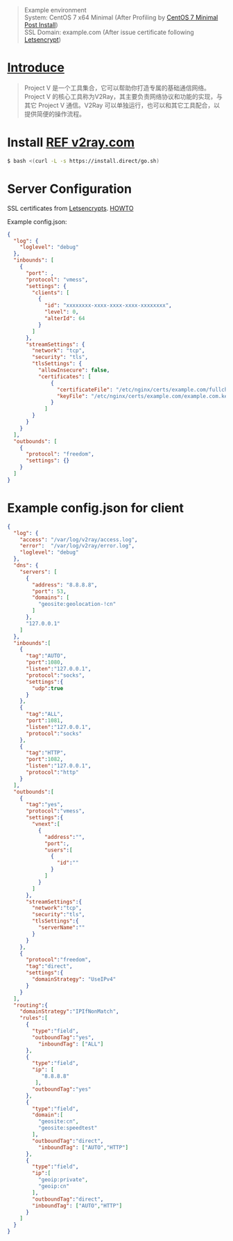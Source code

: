 > Example environment  
System: CentOS 7 x64 Minimal (After Profiling by [CentOS 7 Minimal Post Install](/运维/Linux/CentOS-7-Post-Install.md))   
SSL Domain: example.com (After issue certificate following [Letsencrypt](/运维/Letsencrypts.md))

# [Introduce](https://www.v2ray.com/)

> Project V 是一个工具集合，它可以帮助你打造专属的基础通信网络。Project V 的核心工具称为V2Ray，其主要负责网络协议和功能的实现，与其它 Project V 通信。V2Ray 可以单独运行，也可以和其它工具配合，以提供简便的操作流程。

# Install [REF v2ray.com](https://www.v2ray.com/chapter_00/install.html#linuxscript)
```bash
$ bash <(curl -L -s https://install.direct/go.sh)
```



# Server Configuration  

SSL certificates from [Letsencrypts](https://letsencrypt.org). [HOWTO](/运维/Letsencrypts.md)

Example config.json:

```json
{
  "log": {
    "loglevel": "debug"
  },
  "inbounds": [
    {
      "port": ,
      "protocol": "vmess",
      "settings": {
        "clients": [
          {
            "id": "xxxxxxxx-xxxx-xxxx-xxxx-xxxxxxxx",
            "level": 0,
            "alterId": 64
          }
        ]
      },
      "streamSettings": {
        "network": "tcp",
        "security": "tls",
        "tlsSettings": {
          "allowInsecure": false,
          "certificates": [
              {
                "certificateFile": "/etc/nginx/certs/example.com/fullchain.cer",
                "keyFile": "/etc/nginx/certs/example.com/example.com.key"
              }
            ]
        }
      }   
    }
  ],
  "outbounds": [
    {
      "protocol": "freedom",
      "settings": {}
    }
  ]
}
```

# Example config.json for client

```json
{
  "log": {
    "access": "/var/log/v2ray/access.log",
    "error":  "/var/log/v2ray/error.log",
    "loglevel": "debug"
  },
  "dns": {
    "servers": [
      {
        "address": "8.8.8.8",
        "port": 53,
        "domains": [
          "geosite:geolocation-!cn"
        ]
      },
      "127.0.0.1"
    ]
  },
  "inbounds":[
    {
      "tag":"AUTO",
      "port":1080,
      "listen":"127.0.0.1",
      "protocol":"socks",
      "settings":{
        "udp":true
      }
    },
    {
      "tag":"ALL",
      "port":1081,
      "listen":"127.0.0.1",
      "protocol":"socks"
    },
    {
      "tag":"HTTP",
      "port":1082,
      "listen":"127.0.0.1",
      "protocol":"http"
    }
  ],
  "outbounds":[
    {
      "tag":"yes",
      "protocol":"vmess",
      "settings":{
        "vnext":[
          {
            "address":"",
            "port":,
            "users":[
              {
                "id":""
              }
            ]
          }
        ]
      },
      "streamSettings":{
        "network":"tcp",
        "security":"tls",
        "tlsSettings":{
          "serverName":""
        }
      }
    },
    {
      "protocol":"freedom",
      "tag":"direct",
      "settings":{
        "domainStrategy": "UseIPv4"
      }
    }
  ],
  "routing":{
    "domainStrategy":"IPIfNonMatch",
    "rules":[
      {
        "type":"field",
        "outboundTag":"yes",
	      "inboundTag": ["ALL"]
      },
      {
        "type":"field",
        "ip": [
           "8.8.8.8"
         ],
        "outboundTag":"yes"
      },
      {
        "type":"field",
        "domain":[
          "geosite:cn",
          "geosite:speedtest"
        ],
        "outboundTag":"direct",
	      "inboundTag": ["AUTO","HTTP"]
      },
      {
        "type":"field",
        "ip":[
          "geoip:private",
          "geoip:cn"
        ],
        "outboundTag":"direct",
        "inboundTag": ["AUTO","HTTP"]
      }
    ]
  }
}

```